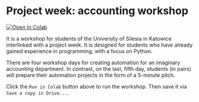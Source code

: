 # Project week: accounting workshop

<a target="_blank" href="https://colab.research.google.com/github/lazarow/project-week-accounting-workshop/blob/master/project_week_accounting_workshop.ipynb">
    <img src="https://colab.research.google.com/assets/colab-badge.svg" alt="Open In Colab"/>
</a>

It is a workshop for students of the University of Silesia in Katowice interlinked with a project week.
It is designed for students who have already gained experience in programming, with a focus on Python.

There are four workshop days for creating automation for an imaginary accounting department. In contrast, on the last, fifth day, students (in pairs) will prepare their automation projects in the form of a 5-minute pitch.

Click the `Run in Colab` button above to run the workshop. Then save it via `Save a copy in Drive...`.
